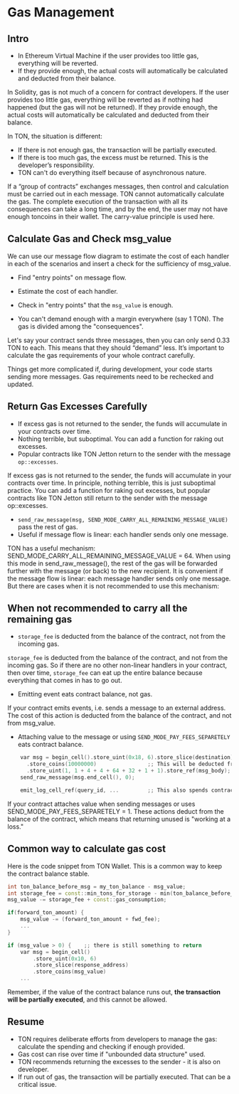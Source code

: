 # Gas Management
## Intro
* In Ethereum Virtual Machine if the user provides too little gas, everything will be reverted.
* If they provide enough, the actual costs will automatically be calculated and deducted from their balance.

In Solidity, gas is not much of a concern for contract developers. If the user provides too little gas, everything will be reverted as if nothing had happened (but the gas will not be returned). If they provide enough, the actual costs will automatically be calculated and deducted from their balance.

In TON, the situation is different:

* If there is not enough gas, the transaction will be partially executed.
* If there is too much gas, the excess must be returned. This is the developer’s responsibility.
* TON can't do everything itself because of asynchronous nature.

If a “group of contracts” exchanges messages, then control and calculation must be carried out in each message.
TON cannot automatically calculate the gas. The complete execution of the transaction with all its consequences can take a long time, and by the end, the user may not have enough toncoins in their wallet. The carry-value principle is used here.

## Calculate Gas and Check msg_value
We can use our message flow diagram to estimate the cost of each handler in each of the scenarios and insert a check for the sufficiency of msg_value.

* Find "entry points" on message flow.
* Estimate the cost of each handler.
* Check in "entry points" that the `msg_value` is enough.

* You can't demand enough with a margin everywhere (say 1 TON). The gas is divided among the "consequences".

Let's say your contract sends three messages, then you can only send 0.33 TON to each. This means that they should “demand” less. It’s important to calculate the gas requirements of your whole contract carefully.

Things get more complicated if, during development, your code starts sending more messages. Gas requirements need to be rechecked and updated.

## Return Gas Excesses Carefully
* If excess gas is not returned to the sender, the funds will accumulate in your contracts over time. 
* Nothing terrible, but suboptimal. You can add a function for raking out excesses.
* Popular contracts like TON Jetton return to the sender with the message `op::excesses`.

If excess gas is not returned to the sender, the funds will accumulate in your contracts over time. In principle, nothing terrible, this is just suboptimal practice. You can add a function for raking out excesses, but popular contracts like TON Jetton still return to the sender with the message op::excesses.

* `send_raw_message(msg, SEND_MODE_CARRY_ALL_REMAINING_MESSAGE_VALUE)` pass the rest of gas.
* Useful if message flow is linear: each handler sends only one message.

TON has a useful mechanism: SEND_MODE_CARRY_ALL_REMAINING_MESSAGE_VALUE = 64. When using this mode in send_raw_message(), the rest of the gas will be forwarded further with the message (or back) to the new recipient. It is convenient if the message flow is linear: each message handler sends only one message. But there are cases when it is not recommended to use this mechanism:

## When not recommended to carry all the remaining gas

* `storage_fee` is deducted from the balance of the contract, not from the incoming gas.

`storage_fee` is deducted from the balance of the contract, and not from the incoming gas. So if there are no other non-linear handlers in your contract, then over time, `storage_fee` can eat up the entire balance because everything that comes in has to go out.

* Emitting event eats contract balance, not gas.

If your contract emits events, i.e. sends a message to an external address. The cost of this action is deducted from the balance of the contract, and not from msg_value.

* Attaching value to the message or using `SEND_MODE_PAY_FEES_SEPARETELY` eats contract balance.
```cpp
    var msg = begin_cell().store_uint(0x18, 6).store_slice(destination)
      .store_coins(10000000)                ;; This will be deducted from contract balance
      .store_uint(1, 1 + 4 + 4 + 64 + 32 + 1 + 1).store_ref(msg_body);
    send_raw_message(msg.end_cell(), 0);

    emit_log_cell_ref(query_id, ...         ;; This also spends contract balance
```

If your contract attaches value when sending messages or uses SEND_MODE_PAY_FEES_SEPARETELY = 1. These actions deduct from the balance of the contract, which means that returning unused is "working at a loss."

## Common way to calculate gas cost
Here is the code snippet from TON Wallet. This is a common way to keep the contract balance stable.

```cpp
int ton_balance_before_msg = my_ton_balance - msg_value;
int storage_fee = const::min_tons_for_storage - min(ton_balance_before_msg, const::min_tons_for_storage);
msg_value -= storage_fee + const::gas_consumption;

if(forward_ton_amount) {
    msg_value -= (forward_ton_amount + fwd_fee);
    ...
}

if (msg_value > 0) {    ;; there is still something to return
    var msg = begin_cell()
        .store_uint(0x10, 6)
        .store_slice(response_address)
        .store_coins(msg_value)
    ...
```

Remember, if the value of the contract balance runs out, **the transaction will be partially executed**, and this cannot be allowed.

## Resume

* TON requires deliberate efforts from developers to manage the gas: calculate the spending and checking if enough provided.
* Gas cost can rise over time if "unbounded data structure" used.
* TON recommends returning the excesses to the sender - it is also on developer.
* If run out of gas, the transaction will be partially executed. That can be a critical issue.